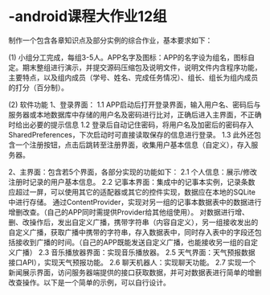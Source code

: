 # -android课程大作业12组

制作一个包含各章知识点及部分实例的综合作业，基本要求如下：

(1) 小组分工完成，每组3-5人。APP名字及图标：APP的名字设为组名，图标自定。期末整组进行演示，并提交源码压缩包及说明文件，说明文件内含程序功能，主要特点，以及组内成员（学号、姓名、完成任务情况）、组长、组长为组内成员的打分（百分制）。

(2) 软件功能 1、登录界面： 1.1 APP启动后打开登录界面，输入用户名、密码后与服务器或本地数据库中存储的用户名及密码进行比对，正确后进入主界面，不正确时给出必要的提示信息 1.2 登录后自动记住密码，将用户名及加密后的密码存入SharedPreferences，下次启动时可直接读取保存的信息进行登录。 1.3 此外还包含一个注册按钮，点击后跳转至注册界面，收集用户基本信息（自定义），存入服务器。

2、主界面：包含若5个界面，各部分实现的功能如下： 2.1 个人信息：展示/修改注册时记录的用户基本信息。 2.2 记事本界面：集成中的记事本实例，记录条数应超过一屏，可以使用其它的适配器或其它的控件实现，数据应在本地的SQLite中进行存储。 通过ContentProvider，实现对另一组的记事本数据表中的数据进行增删改查。（自己的APP同时需提供Provider给其他组使用）。 对数据进行增、删、改操作后，发出自定义广播，携带字符串（内容自定义），另一组接收发出的自定义广播，获取广播中携带的字符串，存入数据表中，同时存入表中的字段还包括接收到广播的时间。（自己的APP既能发送自定义广播，也能接收另一组的自定义广播） 2.3 音乐播放器界面：实现音乐播放器。 2.5 天气界面：天气预报数据接口API），实现天气预报功能。 2.6 聊天机器人：实现聊天功能。 2.7 实现一个新闻展示界面，访问服务器端提供的接口获取数据，并可对数据表进行简单的增删改查操作。以下是一个简单的示例，可以自行设计。
